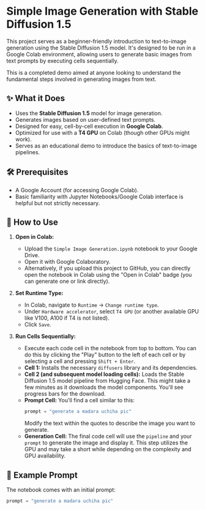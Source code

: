 # Simple Image Generation with Stable Diffusion 1.5

This project serves as a beginner-friendly introduction to text-to-image generation using the Stable Diffusion 1.5 model. It's designed to be run in a Google Colab environment, allowing users to generate basic images from text prompts by executing cells sequentially.

This is a completed demo aimed at anyone looking to understand the fundamental steps involved in generating images from text.

## ✨ What it Does
*   Uses the **Stable Diffusion 1.5** model for image generation.
*   Generates images based on user-defined text prompts.
*   Designed for easy, cell-by-cell execution in **Google Colab**.
*   Optimized for use with a **T4 GPU** on Colab (though other GPUs might work).
*   Serves as an educational demo to introduce the basics of text-to-image pipelines.

## 🛠️ Prerequisites
*   A Google Account (for accessing Google Colab).
*   Basic familiarity with Jupyter Notebooks/Google Colab interface is helpful but not strictly necessary.

## 🚀 How to Use
1.  **Open in Colab:**
    *   Upload the `Simple Image Generation.ipynb` notebook to your Google Drive.
    *   Open it with Google Colaboratory.
    *   Alternatively, if you upload this project to GitHub, you can directly open the notebook in Colab using the "Open in Colab" badge (you can generate one or link directly).

2.  **Set Runtime Type:**
    *   In Colab, navigate to `Runtime` -> `Change runtime type`.
    *   Under `Hardware accelerator`, select `T4 GPU` (or another available GPU like V100, A100 if T4 is not listed).
    *   Click `Save`.

3.  **Run Cells Sequentially:**
    *   Execute each code cell in the notebook from top to bottom. You can do this by clicking the "Play" button to the left of each cell or by selecting a cell and pressing `Shift + Enter`.
    *   **Cell 1:** Installs the necessary `diffusers` library and its dependencies.
    *   **Cell 2 (and subsequent model loading cells):** Loads the Stable Diffusion 1.5 model pipeline from Hugging Face. This might take a few minutes as it downloads the model components. You'll see progress bars for the download.
    *   **Prompt Cell:** You'll find a cell similar to this:
        ```python
        prompt = "generate a madara uchiha pic"
        ```
        Modify the text within the quotes to describe the image you want to generate.
    *   **Generation Cell:** The final code cell will use the `pipeline` and your `prompt` to generate the image and display it. This step utilizes the GPU and may take a short while depending on the complexity and GPU availability.

## 📝 Example Prompt
The notebook comes with an initial prompt:
```python
prompt = "generate a madara uchiha pic"
